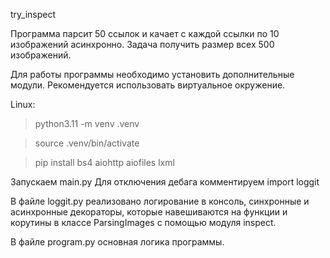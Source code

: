 try_inspect

Программа парсит 50 ссылок и качает с каждой ссылки по 10 изображений 
асинхронно. Задача получить размер всех 500 изображений.

Для работы программы необходимо установить дополнительные модули.
Рекомендуется использовать виртуальное окружение.

Linux:
>python3.11 -m venv .venv

>source .venv/bin/activate

>pip install bs4 aiohttp aiofiles lxml



Запускаем main.py
Для отключения дебага комментируем import loggit


В файле loggit.py реализовано логирование в консоль, синхронные и асинхронные
декораторы, которые навешиваются на функции и корутины в классе ParsingImages
с помощью модуля inspect.

В файле program.py основная логика программы.
